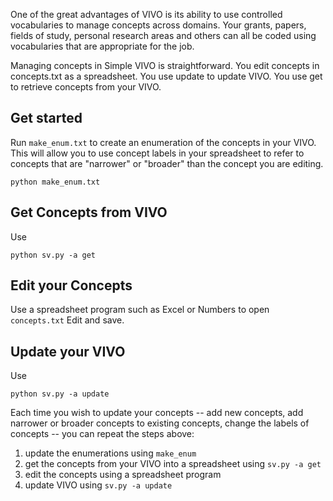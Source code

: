 One of the great advantages of VIVO is its ability to use controlled vocabularies to manage concepts across domains.
Your grants, papers, fields of study, personal research areas and others can all be coded using vocabularies that are
appropriate for the job.

Managing concepts in Simple VIVO is straightforward.  You edit concepts in concepts.txt as a spreadsheet.  You use
update to update VIVO.  You use get to retrieve concepts from your VIVO.

## Get started

Run `make_enum.txt` to create an enumeration of the concepts in your VIVO.  This will allow you to use concept labels
in your spreadsheet to refer to concepts that are "narrower" or "broader" than the concept you are editing.

```
python make_enum.txt
```

## Get Concepts from VIVO

Use

    python sv.py -a get
    
## Edit your Concepts

Use a spreadsheet program such as Excel or Numbers to open `concepts.txt` Edit and save.
 
## Update your VIVO

Use

    python sv.py -a update

Each time you wish to update your concepts -- add new concepts, add narrower or broader concepts to existing concepts, change the labels of concepts -- you can repeat the steps above: 

1. update the enumerations using `make_enum`
1. get the concepts from your VIVO into a spreadsheet using `sv.py -a get`
1. edit the concepts using a spreadsheet program
1. update VIVO using `sv.py -a update`